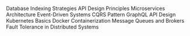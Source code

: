 Database Indexing Strategies
API Design Principles
Microservices Architecture
Event-Driven Systems
CQRS Pattern
GraphQL API Design
Kubernetes Basics
Docker Containerization
Message Queues and Brokers
Fault Tolerance in Distributed Systems